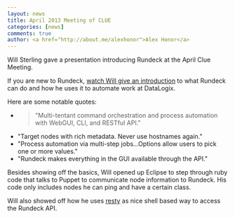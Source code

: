 ```yaml
---
layout: news
title: April 2013 Meeting of CLUE
categories: [news]
comments: true
author: <a href="http://about.me/alexhonor">Alex Honor</a>
---
```


<p class="lead">Will Sterling gave a presentation introducing Rundeck at the April Clue Meeting.</p>
<p>
If you are new to Rundeck, <a href="http://vimeo.com/63795340">watch Will give an 
introduction</a> to what Rundeck can do and how he uses it to automate
work at DataLogix.
</p>
<p>Here are some notable quotes:</p>
<ul>
<li>
<blockquote>
"Multi-tentant command orchestration and process automation with WebGUI, CLI, and RESTful API."
</blockquote>
</li>
<li>
"Target nodes with rich metadata. Never use hostnames again."
</li>
<li>
"Process automation via multi-step jobs...Options allow users to pick one or more values."
</li>
<li>
"Rundeck makes everything in the GUI available through the API."
</li>
</ul>

<p>
Besides showing off the basics, Will opened up Eclipse to step through ruby code that talks to Puppet to communicate node information to Rundeck. His code only includes nodes he can ping and have a certain class.
</p>
<p>
Will also showed off how he uses <a href="https://github.com/micha/resty">resty</a> as nice shell based way to access the Rundeck API.
</p>


